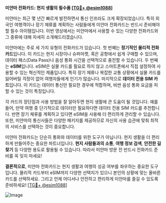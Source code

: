 **미얀마 전화카드: 현지 생활의 필수품 [[TG💪+ @esim1088](https://t.me/s/esim1088)]**

미얀마는 최근 몇 년간 빠르게 발전하면서 통신 인프라도 크게 확장되었습니다. 특히 외국인 여행객이나 장기 체류를 계획하는 사람들에게 미얀마 전화카드는 반드시 준비해야 할 필수 아이템입니다. 이번 영상에서는 미얀마에서 사용할 수 있는 다양한 전화카드와 그 종류에 대해 자세히 소개해드리겠습니다.

미얀마에는 주로 세 가지 유형의 전화카드가 있습니다. 첫 번째는 **정기적인 물리적 전화카드**입니다. 이 카드는 현지 시장이나 슈퍼마켓, 혹은 공항에서 쉽게 구매할 수 있으며, 데이터 패스(Data Pass)나 음성 통화 시간을 선택적으로 충전할 수 있습니다. 두 번째는 **eSIM**입니다. eSIM은 실물 카드를 필요로 하지 않고 스마트폰에서 직접 설정하여 사용할 수 있는 혁신적인 제품입니다. 특히 장기 체류나 복잡한 교통 상황에서 실물 카드를 잃어버릴 걱정이 없어 여행자들에게 인기가 많습니다. 마지막으로 **데이터 전용 SIM 카드**입니다. 이 카드는 데이터 통신만 필요한 경우에 적합하며, 비싼 음성 통화 요금을 피할 수 있는 것이 특징입니다.

각 카드의 장단점과 사용 방법을 잘 알아두면 현지 생활에 큰 도움이 될 것입니다. 예를 들어, 만약 여행 중 단기적으로 데이터만 필요하다면 데이터 전용 SIM 카드를 추천합니다. 반면 장기 체류를 계획하고 있다면 eSIM을 사용해 더 편리하게 관리할 수 있습니다. 또한, 미얀마의 통신사들은 다양한 패키지를 제공하므로 자신의 사용 습관에 맞춰 최적의 서비스를 선택하는 것이 중요합니다.

미얀마 전화카드는 단순히 통화와 데이터를 위한 도구가 아닙니다. 현지 생활을 더 편리하게 만들어주는 중요한 파트너입니다. **현지 사람들과의 소통**, **여행 정보 검색**, **안전한 길 찾기** 등 다양한 용도로 활용될 수 있습니다. 따라서 미얀마 방문 전 반드시 전화카드 준비를 꼭 잊지 마세요!

**결론적으로**, 미얀마 전화카드는 현지 생활과 여행의 성공 여부를 좌우하는 중요한 도구입니다. 물리적 카드부터 eSIM까지 다양한 선택지가 있으니 본인의 상황에 맞는 올바른 카드를 선택하세요. 그리고 언제 어디서나 안전하고 편리하게 미얀마를 즐길 수 있도록 준비하세요! [[TG💪+ @esim1088](https://t.me/s/esim1088)]

![Image](https://i.postimg.cc/Y0z9fWf4/image.png)
